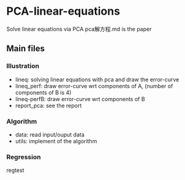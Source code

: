 # PCA-linear-equations
Solve linear equations via PCA
pca解方程.md is the paper

## Main files

### Illustration
- lineq: solving linear equations with pca and draw the error-curve
- lineq_perf: draw error-curve wrt components of A, (number of components of B is 4)
- lineq-perfB: draw error-curve wrt components of B
- report_pca: see the report

### Algorithm
- data: read input/ouput data
- utils: implement of the algorithm

### Regression
regtest
